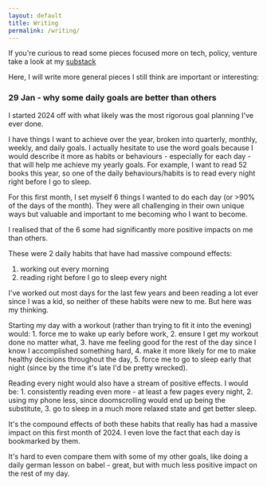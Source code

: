 ```yaml
---
layout: default
title: Writing
permalink: /writing/
---
```


If you're curious to read some pieces focused more on tech, policy, venture take a look at my [substack](https://alexandermarrapese.substack.com/)

Here, I will write more general pieces I still think are important or interesting:

### 29 Jan - why some daily goals are better than others

I started 2024 off with what likely was the most rigorous goal planning I've ever done. 

I have things I want to achieve over the year, broken into quarterly, monthly, weekly, and daily goals. I actually hesitate to use the word goals because I would describe it more as habits or behaviours - especially for each day - that will help me achieve my yearly goals. For example, I want to read 52 books this year, so one of the daily behaviours/habits is to read every night right before I go to sleep.

For this first month, I set myself 6 things I wanted to do each day (or >90% of the days of the month). They were all challenging in their own unique ways but valuable and important to me becoming who I want to become.

I realised that of the 6 some had significantly more positive impacts on me than others. 

These were 2 daily habits that have had massive compound effects:

1. working out every morning
2. reading right before I go to sleep every night

I've worked out most days for the last few years and been reading a lot ever since I was a kid, so neither of these habits were new to me. But here was my thinking. 

Starting my day with a workout (rather than trying to fit it into the evening) would: 1. force me to wake up early before work, 2. ensure I get my workout done no matter what, 3. have me feeling good for the rest of the day since I know I accomplished something hard, 4. make it more likely for me to make healthy decisions throughout the day, 5. force me to go to sleep early that night (since by the time it's late I'd be pretty wrecked).

Reading every night would also have a stream of positive effects. I would be: 1. consistently reading even more - at least a few pages every night, 2. using my phone less, since doomscrolling would end up being the substitute, 3. go to sleep in a much more relaxed state and get better sleep.

It's the compound effects of both these habits that really has had a massive impact on this first month of 2024. I even love the fact that each day is bookmarked by them.

It's hard to even compare them with some of my other goals, like doing a daily german lesson on babel - great, but with much less positive impact on the rest of my day.